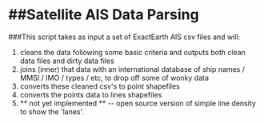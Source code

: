 ##Satellite AIS Data Parsing
=============
###This script takes as input a set of ExactEarth AIS csv files and will:

1. cleans the data following some basic criteria and outputs both clean data files and dirty data files 
2. joins (inner) that data with an international database of ship names / MMSI / IMO / types / etc, to drop off some of wonky data 
3. converts these cleaned csv's to point shapefiles
4. converts the points data to lines shapefiles
5. ** not yet implemented ** -- open source version of simple line density to show the 'lanes'.









